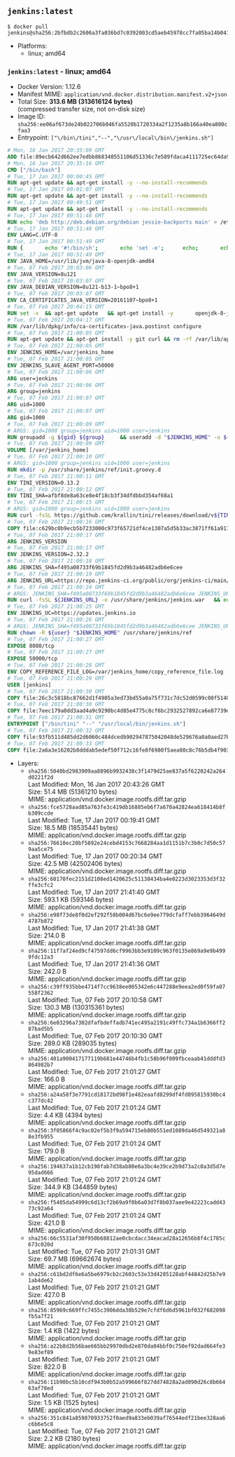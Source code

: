 ## `jenkins:latest`

```console
$ docker pull jenkins@sha256:2bfbdb2c2606a3fa036bd7c0392003cd5aeb45978cc7fa05ba14b0412b4e9a1c
```

-	Platforms:
	-	linux; amd64

### `jenkins:latest` - linux; amd64

-	Docker Version: 1.12.6
-	Manifest MIME: `application/vnd.docker.distribution.manifest.v2+json`
-	Total Size: **313.6 MB (313616124 bytes)**  
	(compressed transfer size, not on-disk size)
-	Image ID: `sha256:ee06af673de24b022706b046fa5520b1720334a2f1235a8b166a40ea800cfaa3`
-	Entrypoint: `["\/bin\/tini","--","\/usr\/local\/bin\/jenkins.sh"]`

```dockerfile
# Mon, 16 Jan 2017 20:35:09 GMT
ADD file:89ecb642d662ee7edbb868340551106d51336c7e589fdaca4111725ec64da957 in / 
# Mon, 16 Jan 2017 20:35:16 GMT
CMD ["/bin/bash"]
# Tue, 17 Jan 2017 00:00:45 GMT
RUN apt-get update && apt-get install -y --no-install-recommends 		ca-certificates 		curl 		wget 	&& rm -rf /var/lib/apt/lists/*
# Tue, 17 Jan 2017 00:01:07 GMT
RUN apt-get update && apt-get install -y --no-install-recommends 		bzr 		git 		mercurial 		openssh-client 		subversion 				procps 	&& rm -rf /var/lib/apt/lists/*
# Tue, 17 Jan 2017 00:49:51 GMT
RUN apt-get update && apt-get install -y --no-install-recommends 		bzip2 		unzip 		xz-utils 	&& rm -rf /var/lib/apt/lists/*
# Tue, 17 Jan 2017 00:51:48 GMT
RUN echo 'deb http://deb.debian.org/debian jessie-backports main' > /etc/apt/sources.list.d/jessie-backports.list
# Tue, 17 Jan 2017 00:51:48 GMT
ENV LANG=C.UTF-8
# Tue, 17 Jan 2017 00:51:49 GMT
RUN { 		echo '#!/bin/sh'; 		echo 'set -e'; 		echo; 		echo 'dirname "$(dirname "$(readlink -f "$(which javac || which java)")")"'; 	} > /usr/local/bin/docker-java-home 	&& chmod +x /usr/local/bin/docker-java-home
# Tue, 17 Jan 2017 00:51:49 GMT
ENV JAVA_HOME=/usr/lib/jvm/java-8-openjdk-amd64
# Tue, 07 Feb 2017 20:03:06 GMT
ENV JAVA_VERSION=8u121
# Tue, 07 Feb 2017 20:03:07 GMT
ENV JAVA_DEBIAN_VERSION=8u121-b13-1~bpo8+1
# Tue, 07 Feb 2017 20:03:07 GMT
ENV CA_CERTIFICATES_JAVA_VERSION=20161107~bpo8+1
# Tue, 07 Feb 2017 20:04:15 GMT
RUN set -x 	&& apt-get update 	&& apt-get install -y 		openjdk-8-jdk="$JAVA_DEBIAN_VERSION" 		ca-certificates-java="$CA_CERTIFICATES_JAVA_VERSION" 	&& rm -rf /var/lib/apt/lists/* 	&& [ "$JAVA_HOME" = "$(docker-java-home)" ]
# Tue, 07 Feb 2017 20:04:17 GMT
RUN /var/lib/dpkg/info/ca-certificates-java.postinst configure
# Tue, 07 Feb 2017 21:00:05 GMT
RUN apt-get update && apt-get install -y git curl && rm -rf /var/lib/apt/lists/*
# Tue, 07 Feb 2017 21:00:05 GMT
ENV JENKINS_HOME=/var/jenkins_home
# Tue, 07 Feb 2017 21:00:05 GMT
ENV JENKINS_SLAVE_AGENT_PORT=50000
# Tue, 07 Feb 2017 21:00:06 GMT
ARG user=jenkins
# Tue, 07 Feb 2017 21:00:06 GMT
ARG group=jenkins
# Tue, 07 Feb 2017 21:00:07 GMT
ARG uid=1000
# Tue, 07 Feb 2017 21:00:07 GMT
ARG gid=1000
# Tue, 07 Feb 2017 21:00:09 GMT
# ARGS: gid=1000 group=jenkins uid=1000 user=jenkins
RUN groupadd -g ${gid} ${group}     && useradd -d "$JENKINS_HOME" -u ${uid} -g ${gid} -m -s /bin/bash ${user}
# Tue, 07 Feb 2017 21:00:09 GMT
VOLUME [/var/jenkins_home]
# Tue, 07 Feb 2017 21:00:10 GMT
# ARGS: gid=1000 group=jenkins uid=1000 user=jenkins
RUN mkdir -p /usr/share/jenkins/ref/init.groovy.d
# Tue, 07 Feb 2017 21:00:11 GMT
ENV TINI_VERSION=0.13.2
# Tue, 07 Feb 2017 21:00:12 GMT
ENV TINI_SHA=afbf8de8a63ce8e4f18cb3f34dfdbbd354af68a1
# Tue, 07 Feb 2017 21:00:15 GMT
# ARGS: gid=1000 group=jenkins uid=1000 user=jenkins
RUN curl -fsSL https://github.com/krallin/tini/releases/download/v${TINI_VERSION}/tini-static-amd64 -o /bin/tini && chmod +x /bin/tini   && echo "$TINI_SHA  /bin/tini" | sha1sum -c -
# Tue, 07 Feb 2017 21:00:16 GMT
COPY file:c629bc0b9ecb5b7233000c973f65721df4ce1307a5d5b33ac3871ff61a9172ff in /usr/share/jenkins/ref/init.groovy.d/tcp-slave-agent-port.groovy 
# Tue, 07 Feb 2017 21:00:17 GMT
ARG JENKINS_VERSION
# Tue, 07 Feb 2017 21:00:17 GMT
ENV JENKINS_VERSION=2.32.2
# Tue, 07 Feb 2017 21:00:18 GMT
ARG JENKINS_SHA=f495a08733f69b1845fd2d9b3a46482adb6e6cee
# Tue, 07 Feb 2017 21:00:19 GMT
ARG JENKINS_URL=https://repo.jenkins-ci.org/public/org/jenkins-ci/main/jenkins-war/2.32.2/jenkins-war-2.32.2.war
# Tue, 07 Feb 2017 21:00:24 GMT
# ARGS: JENKINS_SHA=f495a08733f69b1845fd2d9b3a46482adb6e6cee JENKINS_URL=https://repo.jenkins-ci.org/public/org/jenkins-ci/main/jenkins-war/2.32.2/jenkins-war-2.32.2.war gid=1000 group=jenkins uid=1000 user=jenkins
RUN curl -fsSL ${JENKINS_URL} -o /usr/share/jenkins/jenkins.war   && echo "${JENKINS_SHA}  /usr/share/jenkins/jenkins.war" | sha1sum -c -
# Tue, 07 Feb 2017 21:00:25 GMT
ENV JENKINS_UC=https://updates.jenkins.io
# Tue, 07 Feb 2017 21:00:26 GMT
# ARGS: JENKINS_SHA=f495a08733f69b1845fd2d9b3a46482adb6e6cee JENKINS_URL=https://repo.jenkins-ci.org/public/org/jenkins-ci/main/jenkins-war/2.32.2/jenkins-war-2.32.2.war gid=1000 group=jenkins uid=1000 user=jenkins
RUN chown -R ${user} "$JENKINS_HOME" /usr/share/jenkins/ref
# Tue, 07 Feb 2017 21:00:27 GMT
EXPOSE 8080/tcp
# Tue, 07 Feb 2017 21:00:27 GMT
EXPOSE 50000/tcp
# Tue, 07 Feb 2017 21:00:28 GMT
ENV COPY_REFERENCE_FILE_LOG=/var/jenkins_home/copy_reference_file.log
# Tue, 07 Feb 2017 21:00:29 GMT
USER [jenkins]
# Tue, 07 Feb 2017 21:00:30 GMT
COPY file:26c3c5818bc87662d1f4905a3ed73bd55a0a75f731c7dc52d0599c00f51408e9 in /usr/local/bin/jenkins-support 
# Tue, 07 Feb 2017 21:00:30 GMT
COPY file:7eec179a0dd3aad4a9c9290bc4d85e4775c8cf6bc2932527892ca6e87739e474 in /usr/local/bin/jenkins.sh 
# Tue, 07 Feb 2017 21:00:31 GMT
ENTRYPOINT ["/bin/tini" "--" "/usr/local/bin/jenkins.sh"]
# Tue, 07 Feb 2017 21:00:32 GMT
COPY file:93fb511d485dd2d6060c484dcedb902947875042048de529676a0a0aed27b5a3 in /usr/local/bin/plugins.sh 
# Tue, 07 Feb 2017 21:00:33 GMT
COPY file:2a6a3e16202b8dddab5edef50f712c16fe8f6980f5aea80c8c76b5db4f903913 in /usr/local/bin/install-plugins.sh 
```

-	Layers:
	-	`sha256:5040bd2983909aa8896b9932438c3f1479d25ae837a5f6220242a264d0221f2d`  
		Last Modified: Mon, 16 Jan 2017 20:43:26 GMT  
		Size: 51.4 MB (51361210 bytes)  
		MIME: application/vnd.docker.image.rootfs.diff.tar.gzip
	-	`sha256:fce5728aad85a763fe3c419db16885eb6f7a670a42824ea618414b8fb309ccde`  
		Last Modified: Tue, 17 Jan 2017 00:19:41 GMT  
		Size: 18.5 MB (18535441 bytes)  
		MIME: application/vnd.docker.image.rootfs.diff.tar.gzip
	-	`sha256:76610ec20bf5892e24cebd4153c7668284aa1d1151b7c3b0c7d50c579aa5ce75`  
		Last Modified: Tue, 17 Jan 2017 00:20:34 GMT  
		Size: 42.5 MB (42502406 bytes)  
		MIME: application/vnd.docker.image.rootfs.diff.tar.gzip
	-	`sha256:60170fec2151d2108ed1420625c51138434ba4e0223d3023353d3f32ffe3cfc2`  
		Last Modified: Tue, 17 Jan 2017 21:41:40 GMT  
		Size: 593.1 KB (593146 bytes)  
		MIME: application/vnd.docker.image.rootfs.diff.tar.gzip
	-	`sha256:e98f73de8f0d2ef292f58b004d67bc6e9ee779dcfaff7ebb3964649d4787b872`  
		Last Modified: Tue, 17 Jan 2017 21:41:38 GMT  
		Size: 214.0 B  
		MIME: application/vnd.docker.image.rootfs.diff.tar.gzip
	-	`sha256:11f7af24ed9cf47597dd6cf9963bb3e9109c963f0135e869a9e9b4999fdc12a3`  
		Last Modified: Tue, 17 Jan 2017 21:41:36 GMT  
		Size: 242.0 B  
		MIME: application/vnd.docker.image.rootfs.diff.tar.gzip
	-	`sha256:c39ff935bbe4714f7cc9638ee005342e6c447288e9eea2ed0f59fa07558f2362`  
		Last Modified: Tue, 07 Feb 2017 20:10:58 GMT  
		Size: 130.3 MB (130315361 bytes)  
		MIME: application/vnd.docker.image.rootfs.diff.tar.gzip
	-	`sha256:6e03296a7302dfafbdeffadb741ec495a2191c49ffc734a1b6366ff287bad5b5`  
		Last Modified: Tue, 07 Feb 2017 20:10:30 GMT  
		Size: 289.0 KB (289035 bytes)  
		MIME: application/vnd.docker.image.rootfs.diff.tar.gzip
	-	`sha256:401a900417177119b681e44746b4fb1c58b96f009fbceaab41dddfd3864982b7`  
		Last Modified: Tue, 07 Feb 2017 21:01:27 GMT  
		Size: 166.0 B  
		MIME: application/vnd.docker.image.rootfs.diff.tar.gzip
	-	`sha256:a24a58f3e7791cd18172bd98f1e482eaafd8299df4fd895815930bc4c377dc42`  
		Last Modified: Tue, 07 Feb 2017 21:01:24 GMT  
		Size: 4.4 KB (4394 bytes)  
		MIME: application/vnd.docker.image.rootfs.diff.tar.gzip
	-	`sha256:3f05866f4c9ac02ef5b3f9a594715eb80b551ed1089da46d549321a88e3fb955`  
		Last Modified: Tue, 07 Feb 2017 21:01:24 GMT  
		Size: 179.0 B  
		MIME: application/vnd.docker.image.rootfs.diff.tar.gzip
	-	`sha256:194637a1b12cb198fab7d38ab80e6a3bc4e39ce2b9d73a2c0a3d5d7e95dad666`  
		Last Modified: Tue, 07 Feb 2017 21:01:24 GMT  
		Size: 344.9 KB (344859 bytes)  
		MIME: application/vnd.docker.image.rootfs.diff.tar.gzip
	-	`sha256:f5405da54999c6d13cf2b69a9f0b6a03d7f8b037aee9e42223cadd4373c92a64`  
		Last Modified: Tue, 07 Feb 2017 21:01:24 GMT  
		Size: 421.0 B  
		MIME: application/vnd.docker.image.rootfs.diff.tar.gzip
	-	`sha256:66c5531af30f950b68812ae0cbcdacc34eacad28a12656b8f4c1785c673c020d`  
		Last Modified: Tue, 07 Feb 2017 21:01:31 GMT  
		Size: 69.7 MB (69662674 bytes)  
		MIME: application/vnd.docker.image.rootfs.diff.tar.gzip
	-	`sha256:c61bd2df6e6a5be6979cb2c2603c53e33d4285128abf44842d25b7e91ab4de62`  
		Last Modified: Tue, 07 Feb 2017 21:01:21 GMT  
		Size: 427.0 B  
		MIME: application/vnd.docker.image.rootfs.diff.tar.gzip
	-	`sha256:85969c669ffc7455c3906dda38b529e7cfdf6d6d5961bf032f682098fb5a7f21`  
		Last Modified: Tue, 07 Feb 2017 21:01:21 GMT  
		Size: 1.4 KB (1422 bytes)  
		MIME: application/vnd.docker.image.rootfs.diff.tar.gzip
	-	`sha256:a22b8d2b56bae665bb29970dbd2e870da04bbf0c750ef92dad664fe39e83ef89`  
		Last Modified: Tue, 07 Feb 2017 21:01:21 GMT  
		Size: 822.0 B  
		MIME: application/vnd.docker.image.rootfs.diff.tar.gzip
	-	`sha256:11b90bc5b10cdf943b0b52a599666f827dd74828a2ad090d26c8b66463af78ed`  
		Last Modified: Tue, 07 Feb 2017 21:01:21 GMT  
		Size: 1.5 KB (1525 bytes)  
		MIME: application/vnd.docker.image.rootfs.diff.tar.gzip
	-	`sha256:351c841a859870933752f0aed9a833eb039af76544edf21bee328aa6c6b6e5c8`  
		Last Modified: Tue, 07 Feb 2017 21:01:21 GMT  
		Size: 2.2 KB (2180 bytes)  
		MIME: application/vnd.docker.image.rootfs.diff.tar.gzip
